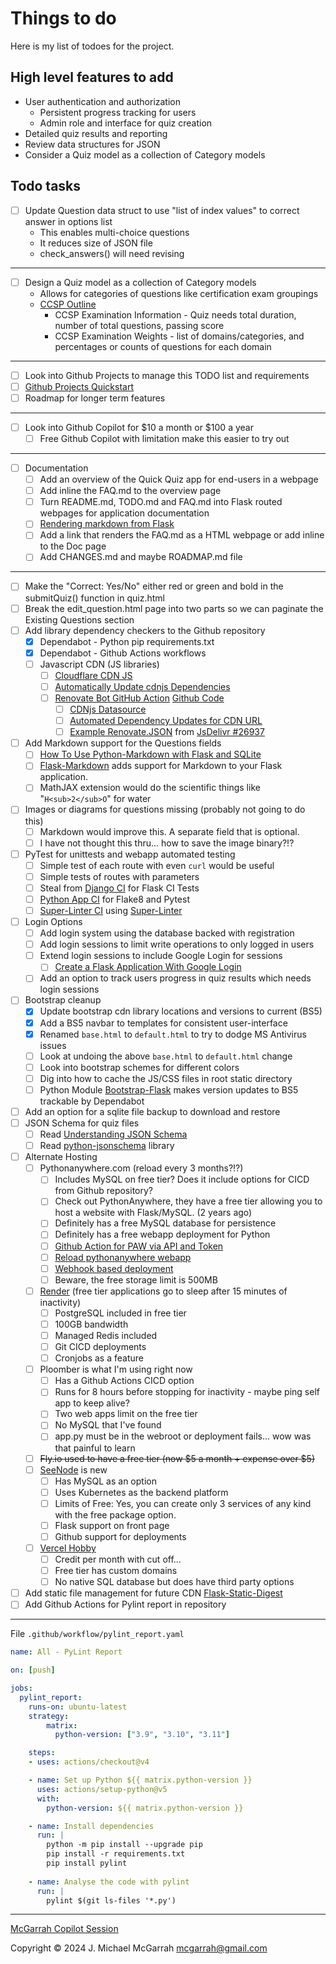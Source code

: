 
# Things to do

Here is my list of todoes for the project.

## High level features to add

- User authentication and authorization
  - Persistent progress tracking for users
  - Admin role and interface for quiz creation
- Detailed quiz results and reporting
- Review data structures for JSON
- Consider a Quiz model as a collection of Category models

## Todo tasks

- [ ] Update Question data struct to use "list of index values" to correct answer in options list
  - This enables multi-choice questions
  - It reduces size of JSON file
  - check_answers() will need revising

---

- [ ] Design a Quiz model as a collection of Category models
  - Allows for categories of questions like certification exam groupings
  - [CCSP Outline](https://www.isc2.org/certifications/ccsp/ccsp-certification-exam-outline)
    - CCSP Examination Information - Quiz needs total duration, number of total questions, passing score
    - CCSP Examination Weights - list of domains/categories, and percentages or counts of questions for each domain

---

- [ ] Look into Github Projects to manage this TODO list and requirements
- [ ] [Github Projects Quickstart](https://docs.github.com/en/issues/planning-and-tracking-with-projects/learning-about-projects/quickstart-for-projects)
- [ ] Roadmap for longer term features

---

- [ ] Look into Github Copilot for \$10 a month or \$100 a year
  - [ ] Free Github Copilot with limitation make this easier to try out

---

- [ ] Documentation
  - [ ] Add an overview of the Quick Quiz app for end-users in a webpage
  - [ ] Add inline the FAQ.md to the overview page
  - [ ] Turn README.md, TODO.md and FAQ.md into Flask routed webpages for application documentation
  - [ ] [Rendering markdown from Flask](https://dev.to/mrprofessor/rendering-markdown-from-flask-1l41)
  - [ ] Add a link that renders the FAQ.md as a HTML webpage or add inline to the Doc page
  - [ ] Add CHANGES.md and maybe ROADMAP.md file

---

- [ ] Make the "Correct: Yes/No" either red or green and bold in the submitQuiz() function in quiz.html
- [ ] Break the edit_question.html page into two parts so we can paginate the Existing Questions section
- [ ] Add library dependency checkers to the Github repository
  - [x] Dependabot - Python pip requirements.txt
  - [x] Dependabot - Github Actions workflows
  - [ ] Javascript CDN (JS libraries)
    - [ ] [Cloudflare CDN JS](https://cdnjs.com/libraries/bootstrap)
    - [ ] [Automatically Update cdnjs Dependencies](https://www.mend.io/blog/automatically-update-cdnjs-dependencies/)
    - [ ] [Renovate Bot GitHub Action](https://github.com/marketplace/actions/renovate-bot-github-action) [Github Code](https://github.com/renovatebot/github-action)
      - [ ] [CDNjs Datasource](https://docs.renovatebot.com/modules/datasource/cdnjs/)
      - [ ] [Automated Dependency Updates for CDN URL](https://docs.renovatebot.com/modules/manager/cdnurl/)
      - [ ] [Example Renovate.JSON](https://github.com/Animeboynz/Mihon-Backup-Viewer/blob/main/.github/renovate.json5) from [JsDelivr #26937](https://github.com/renovatebot/renovate/issues/26937)
- [ ] Add Markdown support for the Questions fields
  - [ ] [How To Use Python-Markdown with Flask and SQLite](https://www.digitalocean.com/community/tutorials/how-to-use-python-markdown-with-flask-and-sqlite)
  - [ ] [Flask-Markdown](https://pythonhosted.org/Flask-Markdown/) adds support for Markdown to your Flask application.
  - [ ] MathJAX extension would do the scientific things like "`H<sub>2</sub>O`" for water
- [ ] Images or diagrams for questions missing (probably not going to do this)
  - [ ] Markdown would improve this. A separate field that is optional.
  - [ ] I have not thought this thru... how to save the image binary?!?
- [ ] PyTest for unittests and webapp automated testing
  - [ ] Simple test of each route with even `curl` would be useful
  - [ ] Simple tests of routes with parameters
  - [ ] Steal from [Django CI](https://github.com/actions/starter-workflows/blob/main/ci/django.yml) for Flask CI Tests
  - [ ] [Python App CI](https://github.com/actions/starter-workflows/blob/main/ci/python-app.yml) for Flake8 and Pytest
  - [ ] [Super-Linter CI](https://github.com/actions/starter-workflows/blob/main/ci/super-linter.yml) using [Super-Linter](https://github.com/super-linter/super-linter)
- [ ] Login Options
  - [ ] Add login system using the database backed with registration
  - [ ] Add login sessions to limit write operations to only logged in users
  - [ ] Extend login sessions to include Google Login for sessions
    - [ ] [Create a Flask Application With Google Login](https://realpython.com/flask-google-login/)
  - [ ] Add an option to track users progress in quiz results which needs login sessions
- [ ] Bootstrap cleanup
  - [x] Update bootstrap cdn library locations and versions to current (BS5)
  - [x] Add a BS5 navbar to templates for consistent user-interface
  - [x] Renamed `base.html` to `default.html` to try to dodge MS Antivirus issues
  - [ ] Look at undoing the above `base.html` to `default.html` change
  - [ ] Look into bootstrap schemes for different colors
  - [ ] Dig into how to cache the JS/CSS files in root static directory
  - [ ] Python Module [Bootstrap-Flask](https://github.com/helloflask/bootstrap-flask) makes version updates to BS5 trackable by Dependabot
- [ ] Add an option for a sqlite file backup to download and restore
- [ ] JSON Schema for quiz files
  - [ ] Read [Understanding JSON Schema](https://json-schema.org/understanding-json-schema)
  - [ ] Read [python-jsonschema](https://python-jsonschema.readthedocs.io/en/latest/) library
- [ ] Alternate Hosting
  - [ ] Pythonanywhere.com (reload every 3 months?!?)
    - [ ] Includes MySQL on free tier? Does it include options for CICD from Github repository?
    - [ ] Check out PythonAnywhere, they have a free tier allowing you to host a website with Flask/MySQL. (2 years ago)
    - [ ] Definitely has a free MySQL database for persistence
    - [ ] Definitely has a free webapp deployment for Python
    - [ ] [Github Action for PAW via API and Token](https://github.com/umuttopalak/pythonanywhere-deploy-action)
    - [ ] [Reload pythonanywhere webapp](https://github.com/marketplace/actions/reload-pythonanywhere-webapp)
    - [ ] [Webhook based deployment](https://medium.com/@aadibajpai/deploying-to-pythonanywhere-via-github-6f967956e664)
    - [ ] Beware, the free storage limit is 500MB
  - [ ] [Render](https://render.com/) (free tier applications go to sleep after 15 minutes of inactivity)
    - [ ] PostgreSQL included in free tier
    - [ ] 100GB bandwidth
    - [ ] Managed Redis included
    - [ ] Git CICD deployments
    - [ ] Cronjobs as a feature
  - [ ] Ploomber is what I'm using right now
    - [ ] Has a Github Actions CICD option
    - [ ] Runs for 8 hours before stopping for inactivity - maybe ping self app to keep alive?
    - [ ] Two web apps limit on the free tier
    - [ ] No MySQL that I've found
    - [ ] app.py must be in the webroot or deployment fails... wow was that painful to learn
  - [ ] ~~Fly.io used to have a free tier (now $5 a month + expense over $5)~~
  - [ ] [SeeNode](https://www.seenode.com/) is new
    - [ ] Has MySQL as an option
    - [ ] Uses Kubernetes as the backend platform
    - [ ] Limits of Free: Yes, you can create only 3 services of any kind with the free package option.
    - [ ] Flask support on front page
    - [ ] Github support for deployments
  - [ ] [Vercel Hobby](https://vercel.com/docs/accounts/plans/hobby)
    - [ ] Credit per month with cut off...
    - [ ] Free tier has custom domains
    - [ ] No native SQL database but does have third party options
- [ ] Add static file management for future CDN [Flask-Static-Digest](https://github.com/nickjj/flask-static-digest)
- [ ] Add Github Actions for Pylint report in repository

---

File `.github/workflow/pylint_report.yaml`

``` YAML
name: All - PyLint Report

on: [push]

jobs:
  pylint_report:
    runs-on: ubuntu-latest
    strategy:
        matrix:
          python-version: ["3.9", "3.10", "3.11"]

    steps:
    - uses: actions/checkout@v4

    - name: Set up Python ${{ matrix.python-version }}
      uses: actions/setup-python@v5
      with:
        python-version: ${{ matrix.python-version }}

    - name: Install dependencies
      run: |
        python -m pip install --upgrade pip
        pip install -r requirements.txt
        pip install pylint
    
    - name: Analyse the code with pylint
      run: |
        pylint $(git ls-files '*.py')
```

---

[McGarrah Copilot Session](https://copilot.microsoft.com/chats/hVD49LnGBp1iNpjCoorZg)

Copyright © 2024 J. Michael McGarrah <mcgarrah@gmail.com>
